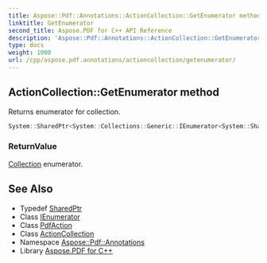 ```yaml
---
title: Aspose::Pdf::Annotations::ActionCollection::GetEnumerator method
linktitle: GetEnumerator
second_title: Aspose.PDF for C++ API Reference
description: 'Aspose::Pdf::Annotations::ActionCollection::GetEnumerator method. Returns enumerator for collection in C++.'
type: docs
weight: 1000
url: /cpp/aspose.pdf.annotations/actioncollection/getenumerator/
---
```

## ActionCollection::GetEnumerator method


Returns enumerator for collection.

```cpp
System::SharedPtr<System::Collections::Generic::IEnumerator<System::SharedPtr<PdfAction>>> Aspose::Pdf::Annotations::ActionCollection::GetEnumerator() override
```


### ReturnValue

[Collection](../../../aspose.pdf/collection/) enumerator.

## See Also

* Typedef [SharedPtr](../../../system/sharedptr/)
* Class [IEnumerator](../../../system.collections.generic/ienumerator/)
* Class [PdfAction](../../pdfaction/)
* Class [ActionCollection](../)
* Namespace [Aspose::Pdf::Annotations](../../)
* Library [Aspose.PDF for C++](../../../)

